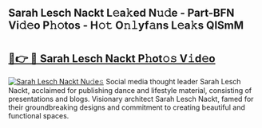 ## Sarah Lesch Nackt L𝚎a𝚔ed N𝚞𝚍e - Part-BFN Vi𝚍𝚎o P𝚑𝚘tos - H𝚘𝚝 O𝚗𝚕yf𝚊ns L𝚎a𝚔s QISmM

# <h2><a href="http://kf7czp3.oniu.top/?m=Sarah+Lesch+Nackt">🔗👉 🔴 Sarah Lesch Nackt P𝚑ot𝚘𝚜 V𝚒d𝚎o</a></h2>

[![Sarah Lesch Nackt Nu𝚍e𝚜](https://i.imgur.com/0qMVB7G.gif)](http://kf7czp3.oniu.top/?m=Sarah+Lesch+Nackt)
Social media thought leader Sarah Lesch Nackt, acclaimed for publishing dance and lifestyle material, consisting of presentations and blogs. Visionary architect Sarah Lesch Nackt, famed for their groundbreaking designs and commitment to creating beautiful and functional spaces.  
